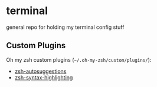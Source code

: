 # terminal

general repo for holding my terminal config stuff

## Custom Plugins

Oh my zsh custom plugins (`~/.oh-my-zsh/custom/plugins/`):

- [zsh-autosuggestions](https://github.com/zsh-users/zsh-autosuggestions)
- [zsh-syntax-highlighting](https://github.com/zsh-users/zsh-syntax-highlighting)
